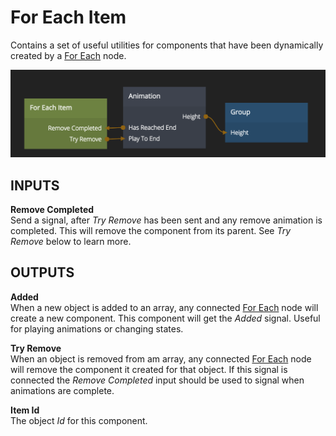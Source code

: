 # For Each Item

Contains a set of useful utilities for components that have been dynamically created by a [For Each](/nodes/data/for-each.md) node.

![](for-each-item.png ':class=img-size-m')

## INPUTS

**Remove Completed**  
Send a signal, after _Try Remove_ has been sent and any remove animation is completed. This will remove the component from its parent. See _Try Remove_ below to learn more.

## OUTPUTS

**Added**  
When a new object is added to an array, any connected [For Each](/nodes/data/for-each.md) node will create a new component. This component will get the _Added_ signal. Useful for playing animations or changing states.

**Try Remove**  
When an object is removed from am array, any connected [For Each](/nodes/data/for-each.md) node will remove the component it created for that object. If this signal is connected the _Remove Completed_ input should be used to signal when animations are complete.

**Item Id**  
The object _Id_ for this component.
